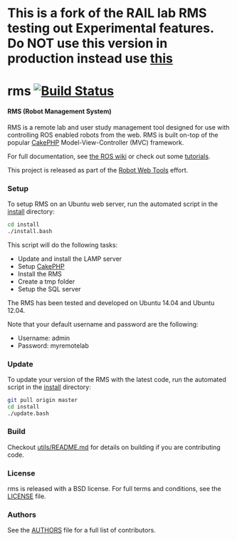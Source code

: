 
This is a fork of the RAIL lab RMS testing out Experimental features. Do NOT use this version in production instead use [this](https://github.com/GT-RAIL/rms/)
===
rms [![Build Status](https://api.travis-ci.org/GT-RAIL/rms.png)](https://travis-ci.org/GT-RAIL/rms)
===

#### RMS (Robot Management System)

RMS is a remote lab and user study management tool designed for use with controlling ROS enabled robots from the web. RMS is built on-top of the popular [CakePHP](http://cakephp.org/) Model-View-Controller (MVC) framework.

For full documentation, see [the ROS wiki](http://ros.org/wiki/rms) or check out some [tutorials](http://www.ros.org/wiki/rms/#Tutorials).

This project is released as part of the [Robot Web Tools](http://robotwebtools.org/) effort.

### Setup
To setup RMS on an Ubuntu web server, run the automated script in the [install](install) directory:

```bash
cd install
./install.bash
```

This script will do the following tasks:
* Update and install the LAMP server
* Setup [CakePHP](http://cakephp.org/)
* Install the RMS
* Create a tmp folder
* Setup the SQL server

The RMS has been tested and developed on Ubuntu 14.04 and Ubuntu 12.04.

Note that your default username and password are the following:
* Username: admin
* Password: myremotelab

### Update
To update your version of the RMS with the latest code, run the automated script in the [install](install) directory:

```bash
git pull origin master
cd install
./update.bash
```

### Build
Checkout [utils/README.md](utils/README.md) for details on building if you are contributing code.

### License
rms is released with a BSD license. For full terms and conditions, see the [LICENSE](LICENSE) file.

### Authors
See the [AUTHORS](AUTHORS.md) file for a full list of contributors.

